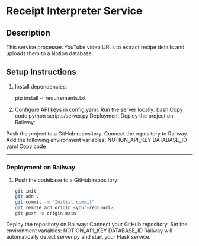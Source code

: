 # Receipt Interpreter Service

## Description

This service processes YouTube video URLs to extract recipe details and uploads them to a Notion database.

## Setup Instructions

1. Install dependencies:

   pip install -r requirements.txt

2. Configure API keys in config.yaml.
Run the server locally:
bash
Copy code
python scripts/server.py
Deployment
Deploy the project on Railway:

Push the project to a GitHub repository.
Connect the repository to Railway.
Add the following environment variables:
NOTION_API_KEY
DATABASE_ID
yaml
Copy code

---

### **Deployment on Railway**

1. Push the codebase to a GitHub repository:

   ```bash
   git init
   git add .
   git commit -m "Initial commit"
   git remote add origin <your-repo-url>
   git push -u origin main

Deploy the repository on Railway:
Connect your GitHub repository.
Set the environment variables:
NOTION_API_KEY
DATABASE_ID
Railway will automatically detect server.py and start your Flask service.

